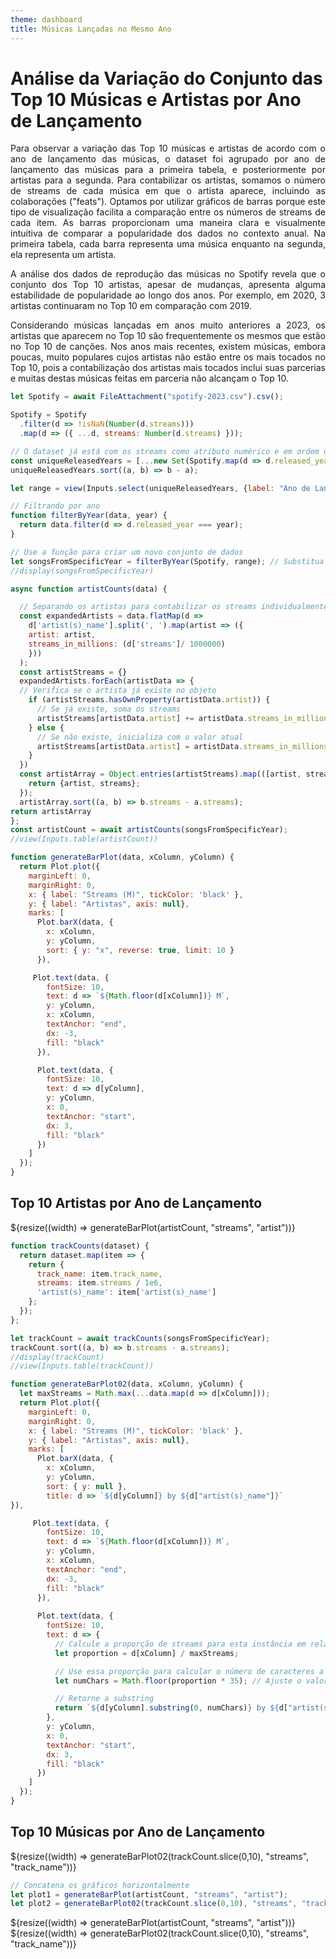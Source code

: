 ```yaml
---
theme: dashboard
title: Músicas Lançadas no Mesmo Ano
---
```

# Análise da Variação do Conjunto das Top 10 Músicas e Artistas por Ano de Lançamento

<p style="text-align:justify;">
Para observar a variação das Top 10 músicas e artistas de acordo com o ano de lançamento das músicas, o dataset foi agrupado por ano de lançamento das músicas para a primeira tabela, e posteriormente por artistas para a segunda. Para contabilizar os artistas, somamos o número de streams de cada música em que o artista aparece, incluindo as colaborações ("feats"). Optamos por utilizar gráficos de barras porque este tipo de visualização facilita a comparação entre os números de streams de cada item. As barras proporcionam uma maneira clara e visualmente intuitiva de comparar a  popularidade dos dados no contexto anual. Na primeira tabela, cada barra representa uma música enquanto na segunda, ela representa um artista.
</p>
<p style="text-align:justify;">
A análise dos dados de reprodução das músicas no Spotify revela que o conjunto dos Top 10 artistas, apesar de mudanças, apresenta alguma estabilidade de popularidade ao longo dos anos. Por exemplo, em 2020, 3 artistas continuaram no Top 10 em comparação com 2019.
</p>
<p style="text-align:justify;">
Considerando músicas lançadas em anos muito anteriores a 2023, os artistas que aparecem no Top 10 são frequentemente os mesmos que estão no Top 10 de canções. Nos anos mais recentes, existem músicas, embora poucas, muito populares cujos artistas não estão entre os mais tocados no Top 10, pois a contabilização dos artistas mais tocados inclui suas parcerias e muitas destas músicas feitas em parceria não alcançam o Top 10.
</p>

```js
let Spotify = await FileAttachment("spotify-2023.csv").csv();

Spotify = Spotify
  .filter(d => !isNaN(Number(d.streams)))
  .map(d => ({ ...d, streams: Number(d.streams) }));
```

```js
// O dataset já está com os streams como atributo numérico e em ordem decrescente
const uniqueReleasedYears = [...new Set(Spotify.map(d => d.released_year))];
uniqueReleasedYears.sort((a, b) => b - a);
```

```js
let range = view(Inputs.select(uniqueReleasedYears, {label: "Ano de Lançamento: "}));
```

```js
// Filtrando por ano
function filterByYear(data, year) {
  return data.filter(d => d.released_year === year);
}

// Use a função para criar um novo conjunto de dados
let songsFromSpecificYear = filterByYear(Spotify, range); // Substitua 2023 pelo ano desejado
//display(songsFromSpecificYear)
```

```js
async function artistCounts(data) {

  // Separando os artistas para contabilizar os streams individualmente
  const expandedArtists = data.flatMap(d => 
    d['artist(s)_name'].split(', ').map(artist => ({
    artist: artist,
    streams_in_millions: (d['streams']/ 1000000)
    }))
  );
  const artistStreams = {}
  expandedArtists.forEach(artistData => {
  // Verifica se o artista já existe no objeto
    if (artistStreams.hasOwnProperty(artistData.artist)) {
      // Se já existe, soma os streams
      artistStreams[artistData.artist] += artistData.streams_in_millions;
    } else {
      // Se não existe, inicializa com o valor atual
      artistStreams[artistData.artist] = artistData.streams_in_millions;
    }
  })
  const artistArray = Object.entries(artistStreams).map(([artist, streams]) => {
    return {artist, streams};
  });
  artistArray.sort((a, b) => b.streams - a.streams);
return artistArray
};
const artistCount = await artistCounts(songsFromSpecificYear);
//view(Inputs.table(artistCount))
```

```js
function generateBarPlot(data, xColumn, yColumn) {
  return Plot.plot({
    marginLeft: 0,
    marginRight: 0,
    x: { label: "Streams (M)", tickColor: 'black' },
    y: { label: "Artistas", axis: null},
    marks: [
      Plot.barX(data, {
        x: xColumn,
        y: yColumn,
        sort: { y: "x", reverse: true, limit: 10 }
      }),

     Plot.text(data, {
        fontSize: 10,
        text: d => `${Math.floor(d[xColumn])} M`,
        y: yColumn,
        x: xColumn,
        textAnchor: "end",
        dx: -3,
        fill: "black"
      }),

      Plot.text(data, {
        fontSize: 10,
        text: d => d[yColumn],
        y: yColumn,
        x: 0,
        textAnchor: "start",
        dx: 3,
        fill: "black"
      })
    ]
  });
}
```
## Top 10 Artistas por Ano de Lançamento

<div class="grid grid-cols-1">
  <div class="card">
    ${resize((width) => generateBarPlot(artistCount, "streams", "artist"))}
  </div>
</div>

```js
function trackCounts(dataset) {
  return dataset.map(item => {
    return {
      track_name: item.track_name,
      streams: item.streams / 1e6,
      'artist(s)_name': item['artist(s)_name']
    };
  });
};

let trackCount = await trackCounts(songsFromSpecificYear);
trackCount.sort((a, b) => b.streams - a.streams);
//display(trackCount)
//view(Inputs.table(trackCount))
```

```js
function generateBarPlot02(data, xColumn, yColumn) {
  let maxStreams = Math.max(...data.map(d => d[xColumn]));
  return Plot.plot({
    marginLeft: 0,
    marginRight: 0,
    x: { label: "Streams (M)", tickColor: 'black' },
    y: { label: "Artistas", axis: null},
    marks: [
      Plot.barX(data, {
        x: xColumn,
        y: yColumn,
        sort: { y: null },
        title: d => `${d[yColumn]} by ${d["artist(s)_name"]}`
}),

     Plot.text(data, {
        fontSize: 10,
        text: d => `${Math.floor(d[xColumn])} M`,
        y: yColumn,
        x: xColumn,
        textAnchor: "end",
        dx: -3,
        fill: "black"
      }),
      
      Plot.text(data, {
        fontSize: 10,        
        text: d => {
          // Calcule a proporção de streams para esta instância em relação ao máximo
          let proportion = d[xColumn] / maxStreams;

          // Use essa proporção para calcular o número de caracteres a exibir
          let numChars = Math.floor(proportion * 35); // Ajuste o valor 100 conforme necessário

          // Retorne a substring
          return `${d[yColumn].substring(0, numChars)} by ${d["artist(s)_name"].substring(0, numChars)}`;
        },
        y: yColumn,
        x: 0,
        textAnchor: "start",
        dx: 3,
        fill: "black"
      })
    ]
  });
}
```
## Top 10 Músicas por Ano de Lançamento

<div class="grid grid-cols-1">
  <div class="card">
    ${resize((width) => generateBarPlot02(trackCount.slice(0,10), "streams", "track_name"))}
  </div>
</div>

```js
// Concatena os gráficos horizontalmente
let plot1 = generateBarPlot(artistCount, "streams", "artist");
let plot2 = generateBarPlot02(trackCount.slice(0,10), "streams", "track_name");

```

<div class="grid grid-cols-2">

  <div class="card">
    ${resize((width) => generateBarPlot(artistCount, "streams", "artist"))}
  </div>

  <div class="card">
    ${resize((width) => generateBarPlot02(trackCount.slice(0,10), "streams", "track_name"))}
  </div>

</div>